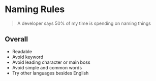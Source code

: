 # Naming Rules
> A developer says 50% of my time is spending on naming things

## Overall

* Readable
* Avoid keyword
* Avoid leading character or main boss
* Avoid simple and common words
* Try other languages besides English
